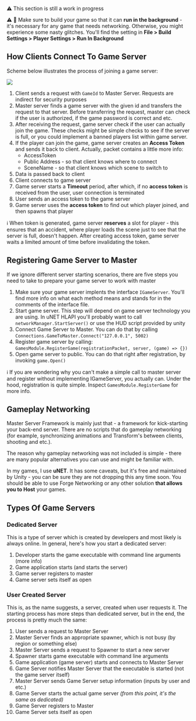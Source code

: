 :warning: This section is still a work in progress

⚠️ 🔴 Make sure to build your game so that it can **run in the background** - it's necessary for any game that needs networking. Otherwise, you might experience some nasty glitches. You'll find the setting in **File > Build Settings > Player Settings > Run In Background**

## How Clients Connect To Game Server

Scheme below illustrates the process of joining a game server:

![](http://i.imgur.com/E6a8qCZ.png)

1. Client sends a request with `GameId` to Master Server. Requests are indirect for security purposes
2. Master server finds a game server with the given id and transfers the request to that server. Before transferring the request, master can check if the user is authorized, if the game password is correct and etc. 
3. After receiving the request, game server check if the user can actually join the game. These checks might be simple checks to see if the server is full, or you could implement a banned players list within game server.
4. If the player can join the game, game server creates an **Access Token** and sends it back to client. Actually, packet contains a little more info:
   * AccessToken
   * Public Address - so that client knows where to connect
   * SceneName - so that client knows which scene to switch to
5. Data is passed back to client 
6. Client connects to game server
7. Game server starts a **Timeout** period, after which, if no **access token** is received from the user, user connection is terminated
8. User sends an access token to the game server
9. Game server uses the **access token** to find out which player joined, and then spawns that player

:information_source: When token is generated, game server **reserves** a slot for player - this ensures that an accident, where player loads the scene just to see that the server is full, doesn't happen. After creating access token, game server waits a limited amount of time before invalidating the token.

## Registering Game Server to Master

If we ignore different server starting scenarios, there are five steps you need to take to prepare your game server to work with master

1. Make sure your game server implents the interface `IGameServer`. You'll find more info on what each method means and stands for in the comments of the interface file.
1. Start game server. This step will depend on game server technology you are using. In uNET HLAPI you'll probably want to call `networkManager.StartServer()` or use the HUD script provided by unity
1. Connect Game Server to Master. You can do that by calling
`Connections.GameToMaster.Connect("127.0.0.1", 5002)`
1. Register game server by calling:
`GamesModule.RegisterGame(registrationPacket, server, (game) => {})`
1. Open game server to public. You can do that right after registration, by invoking `game.Open()`

:information_source: If you are wondering why you can't make a simple call to master server and register without implementing IGameServer, you actually can. Under the hood, registration is quite simple. Inspect `GamesModule.RegisterGame` for more info.

## Gameplay Networking

Master Server Framework is mainly just that - a framework for kick-starting your back-end server. There are no scripts that do gameplay networking (for example, synchronizing animations and Transform's between clients, shooting and etc.).

The reason why gameplay networking was not included is simple - there are many popular alternatives you can use and might be familiar with.

In my games, I use **uNET**. It has some caveats, but it's free and maintained by Unity - you can be sure they are not dropping this any time soon. You should be able to use Forge Networking or any other solution **that allows you to Host** your games.

## Types Of Game Servers

### Dedicated Server
This is a type of server which is created by developers and most likely is always online. In general, here's how you start a dedicated server:

1. Developer starts the game executable with command line arguments (more info)
2. Game application starts (and starts the server)
3. Game server registers to master
4. Game server sets itself as open

### User Created Server

This is, as the name suggests, a server, created when user requests it. The starting process has more steps than dedicated server, but in the end, the process is pretty much the same: 

1. User sends a request to Master Server
1. Master Server finds an appropriate spawner, which is not busy (by region or something else)
1. Master Server sends a request to Spawner to start a new server
1. Spawner starts game executable with command line arguments
1. Game application (game server) starts and connects to Master Server
1. Game Server notifies Master Server that the executable is started (not the game server itself)
1. Master Server sends Game Server setup information (inputs by user and etc.)
1. Game Server starts the actual game server _(from this point, it's the same as dedicated)_
1. Game Server registers to Master
1. Game Server sets itself as open